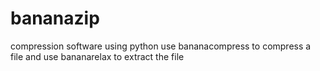 # bananazip
compression software using python
use bananacompress to compress a file and use bananarelax to extract the file
